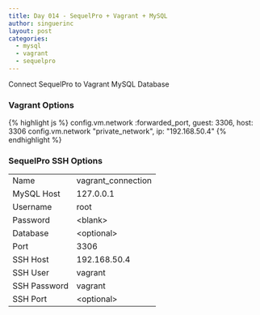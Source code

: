 ```yaml
---
title: Day 014 - SequelPro + Vagrant + MySQL
author: singuerinc
layout: post
categories:
  - mysql
  - vagrant
  - sequelpro
---
```


Connect SequelPro to Vagrant MySQL Database

### Vagrant Options
{% highlight js %}
config.vm.network :forwarded_port, guest: 3306, host: 3306
config.vm.network "private_network", ip: "192.168.50.4"
{% endhighlight %}

### SequelPro SSH Options
<table>
	<tbody>
		<tr>
			<td>Name</td>
			<td>vagrant_connection</td>
		</tr>
		<tr>
			<td>MySQL Host</td>
			<td>127.0.0.1</td>
		</tr>
		<tr>
			<td>Username</td>
			<td>root</td>
		</tr>
		<tr>
			<td>Password</td>
			<td>&lt;blank&gt;</td>
		</tr>
		<tr>
			<td>Database</td>
			<td>&lt;optional&gt;</td>
		</tr>
		<tr>
			<td>Port</td>
			<td>3306</td>
		</tr>
		<tr>
			<td>SSH Host</td>
			<td>192.168.50.4</td>
		</tr>
		<tr>
			<td>SSH User</td>
			<td>vagrant</td>
		</tr>
		<tr>
			<td>SSH Password</td>
			<td>vagrant</td>
		</tr>
		<tr>
			<td>SSH Port</td>
			<td>&lt;optional&gt;</td>
		</tr>
	</tbody>
</table>